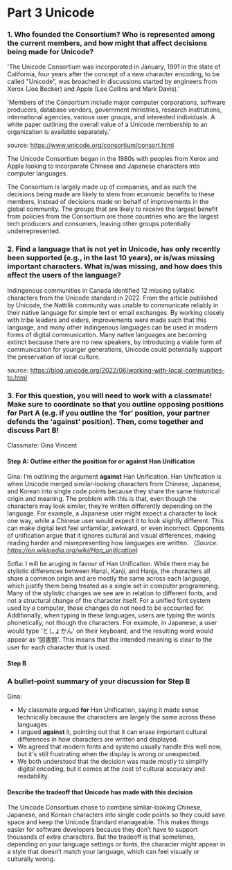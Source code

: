 # Part 3 Unicode

### 1. Who founded the Consortium? Who is represented among the current members, and how might that affect decisions being made for Unicode?
'The Unicode Consortium was incorporated in January, 1991 in the state of California, four years after the concept of a new character encoding, to be called "Unicode", was broached in discussions started by engineers from Xerox (Joe Becker) and Apple (Lee Collins and Mark Davis).'

'Members of the Consortium include major computer corporations, software producers, database vendors, government ministries, research institutions, international agencies, various user groups, and interested individuals. A white paper outlining the overall value of a Unicode membership to an organization is available separately.'

source: https://www.unicode.org/consortium/consort.html

The Unicode Consortium began in the 1980s with peoples from Xerox and Apple looking to incorporate Chinese and Japanese characters into computer languages. 

The Consortium is largely made up of companies, and as such the decisions being made are likely to stem from economic benefits to these members, instead of decisions made on behalf of improvements in the global community. The groups that are likely to receive the largest benefit from policies from the Consortium are those countries who are the largest tech producers and consumers, leaving other groups potentially underrepresented. 

### 2. Find a language that is not yet in Unicode, has only recently been supported (e.g., in the last 10 years), or is/was missing important characters. What is/was missing, and how does this affect the users of the language?

Indingenous communities in Canada identified 12 missing syllabic characters from the Unicode standard in 2022. From the article published by Unicode, the Nattilik community was unable to communicate reliably in their native language for simple text or email exchanges. By working closely with tribe leaders and elders, improvements were made such that this language, and many other indingenous languages can be used in modern forms of digital communication. Many native languages are becoming extinct because there are no new speakers, by introducing a viable form of communication for younger generations, Unicode could potentially support the preservation of local culture.

source: https://blog.unicode.org/2022/06/working-with-local-communities-to.html

### 3. For this question, you will need to work with a classmate! Make sure to coordinate so that you outline opposing positions for Part A (e.g. if you outline the ‘for’ position, your partner defends the ‘against’ position). Then, come together and discuss Part B!

Classmate: Gina Vincent


#### Step A: Outline either the position for or against Han Unification

Gina:
I’m outlining the argument **against** Han Unification. Han Unification is when Unicode merged similar-looking characters from Chinese, Japanese, and Korean into single code points because they share the same historical origin and meaning. The problem with this is that, even though the characters may look similar, they’re written differently depending on the language. For example, a Japanese user might expect a character to look one way, while a Chinese user would expect it to look slightly different. This can make digital text feel unfamiliar, awkward, or even incorrect. Opponents of unification argue that it ignores cultural and visual differences, making reading harder and misrepresenting how languages are written.  
(*Source: https://en.wikipedia.org/wiki/Han_unification*)

Sofia:
I will be aruging in favour of Han Unification. While there may be stylistic differences between Hanzi, Kanji, and Hanja, the characters all share a common origin and are mostly the same across each language, which justify them being treated as a single set in computer programming. Many of the stylistic changes we see are in relation to different fonts, and not a structural change of the character itself. For a unified font system used by a computer, these changes do not need to be accounted for. Additionally, when typing in these languages, users are typing the words phonetically, not though the characters. For example, in Japanese, a user would type 'としょかん' on their keyboard, and the resulting word would appear as '図書館'. This means that the intended meaning is clear to the user for each character that is used.


#### Step B
### A bullet-point summary of your discussion for Step B

Gina:
- My classmate argued **for** Han Unification, saying it made sense technically because the characters are largely the same across these languages.
- I argued **against** it, pointing out that it can erase important cultural differences in how characters are written and displayed.
- We agreed that modern fonts and systems usually handle this well now, but it's still frustrating when the display is wrong or unexpected.
- We both understood that the decision was made mostly to simplify digital encoding, but it comes at the cost of cultural accuracy and readability.

#### Describe the tradeoff that Unicode has made with this decision 

The Unicode Consortium chose to combine similar-looking Chinese, Japanese, and Korean characters into single code points so they could save space and keep the Unicode Standard manageable. This makes things easier for software developers because they don’t have to support thousands of extra characters. But the tradeoff is that sometimes, depending on your language settings or fonts, the character might appear in a style that doesn’t match your language, which can feel visually or culturally wrong.
